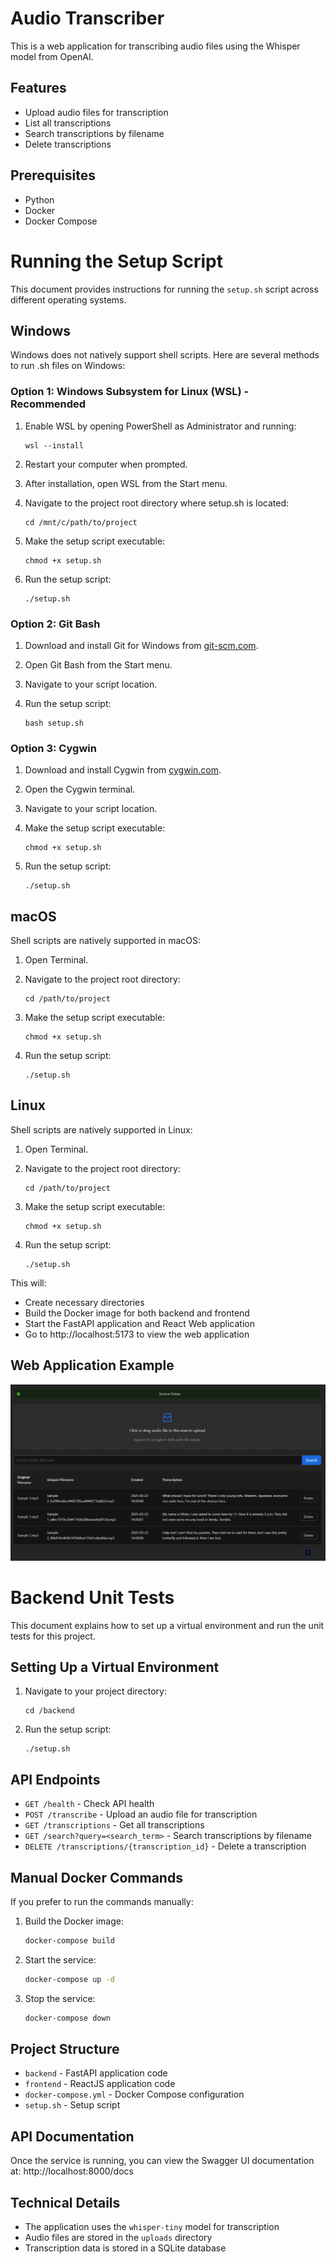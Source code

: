 # Audio Transcriber
This is a web application for transcribing audio files using the Whisper model from OpenAI.

## Features

- Upload audio files for transcription
- List all transcriptions
- Search transcriptions by filename
- Delete transcriptions

## Prerequisites

- Python
- Docker
- Docker Compose

# Running the Setup Script

This document provides instructions for running the `setup.sh` script across different operating systems.

## Windows

Windows does not natively support shell scripts. Here are several methods to run .sh files on Windows:

### Option 1: Windows Subsystem for Linux (WSL) - Recommended

1. Enable WSL by opening PowerShell as Administrator and running:
   ```
   wsl --install
   ```

2. Restart your computer when prompted.

3. After installation, open WSL from the Start menu.

4. Navigate to the project root directory where setup.sh is located:
   ```
   cd /mnt/c/path/to/project
   ```

5. Make the setup script executable:
   ```
   chmod +x setup.sh
   ```

6. Run the setup script:
   ```
   ./setup.sh
   ```

### Option 2: Git Bash

1. Download and install Git for Windows from [git-scm.com](https://git-scm.com/download/win).

2. Open Git Bash from the Start menu.

3. Navigate to your script location.

4. Run the setup script:
   ```
   bash setup.sh
   ```

### Option 3: Cygwin

1. Download and install Cygwin from [cygwin.com](https://www.cygwin.com/).

2. Open the Cygwin terminal.

3. Navigate to your script location.

4. Make the setup script executable:
   ```
   chmod +x setup.sh
   ```

5. Run the setup script:
   ```
   ./setup.sh
   ```

## macOS

Shell scripts are natively supported in macOS:

1. Open Terminal.

2. Navigate to the project root directory:
   ```
   cd /path/to/project
   ```

3. Make the setup script executable:
   ```
   chmod +x setup.sh
   ```

4. Run the setup script:
   ```
   ./setup.sh
   ```

## Linux

Shell scripts are natively supported in Linux:

1. Open Terminal.

2. Navigate to the project root directory:
   ```
   cd /path/to/project
   ```

3. Make the setup script executable:
   ```
   chmod +x setup.sh
   ```

4. Run the setup script:
   ```
   ./setup.sh
   ```

This will:
- Create necessary directories
- Build the Docker image for both backend and frontend
- Start the FastAPI application and React Web application
- Go to http://localhost:5173 to view the web application

## Web Application Example

![Alt text](demo.png)

# Backend Unit Tests

This document explains how to set up a virtual environment and run the unit tests for this project.

## Setting Up a Virtual Environment

1. Navigate to your project directory:
   ```
   cd /backend
   ```

2. Run the setup script:
   ```
   ./setup.sh
   ```

## API Endpoints

- `GET /health` - Check API health
- `POST /transcribe` - Upload an audio file for transcription
- `GET /transcriptions` - Get all transcriptions
- `GET /search?query=<search_term>` - Search transcriptions by filename
- `DELETE /transcriptions/{transcription_id}` - Delete a transcription

## Manual Docker Commands

If you prefer to run the commands manually:

1. Build the Docker image:
   ```bash
   docker-compose build
   ```

2. Start the service:
   ```bash
   docker-compose up -d
   ```

3. Stop the service:
   ```bash
   docker-compose down
   ```

## Project Structure

- `backend` - FastAPI application code
- `frontend` - ReactJS application code
- `docker-compose.yml` - Docker Compose configuration
- `setup.sh` - Setup script

## API Documentation

Once the service is running, you can view the Swagger UI documentation at:
http://localhost:8000/docs

## Technical Details

- The application uses the `whisper-tiny` model for transcription
- Audio files are stored in the `uploads` directory
- Transcription data is stored in a SQLite database
